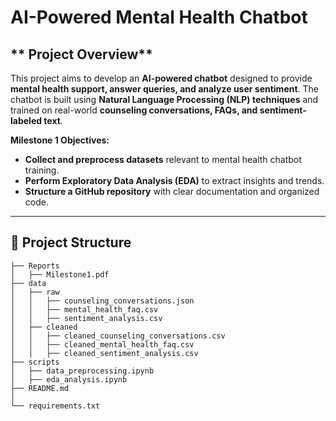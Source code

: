 # AI-Powered Mental Health Chatbot  

## ** Project Overview**  
This project aims to develop an **AI-powered chatbot** designed to provide **mental health support, answer queries, and analyze user sentiment**. The chatbot is built using **Natural Language Processing (NLP) techniques** and trained on real-world **counseling conversations, FAQs, and sentiment-labeled text**.  

 **Milestone 1 Objectives:**  
- **Collect and preprocess datasets** relevant to mental health chatbot training.  
- **Perform Exploratory Data Analysis (EDA)** to extract insights and trends.  
- **Structure a GitHub repository** with clear documentation and organized code.  

---

## **📂 Project Structure**  
```plaintext
├── Reports
│   ├── Milestone1.pdf
├── data
│   ├── raw
│   │   ├── counseling_conversations.json
│   │   ├── mental_health_faq.csv
│   │   ├── sentiment_analysis.csv
│   ├── cleaned
│   │   ├── cleaned_counseling_conversations.csv
│   │   ├── cleaned_mental_health_faq.csv
│   │   ├── cleaned_sentiment_analysis.csv
├── scripts
│   ├── data_preprocessing.ipynb
│   ├── eda_analysis.ipynb
├── README.md
│
└── requirements.txt
